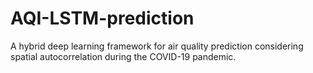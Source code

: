 # AQI-LSTM-prediction
A hybrid deep learning framework for air quality prediction considering spatial autocorrelation  during the COVID-19 pandemic.
